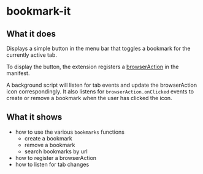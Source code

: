# bookmark-it

## What it does

Displays a simple button in the menu bar that toggles a bookmark for the currently active tab.

To display the button, the extension registers a [browserAction](https://developer.mozilla.org/en-US/Add-ons/WebExtensions/API/browserAction) in the manifest.

A background script will listen for tab events and update the browserAction icon correspondingly. It also listens for `browserAction.onClicked` events to create or remove a bookmark when the user has clicked the icon.

## What it shows

- how to use the various `bookmarks` functions
  - create a bookmark
  - remove a bookmark
  - search bookmarks by url
- how to register a browserAction
- how to listen for tab changes
